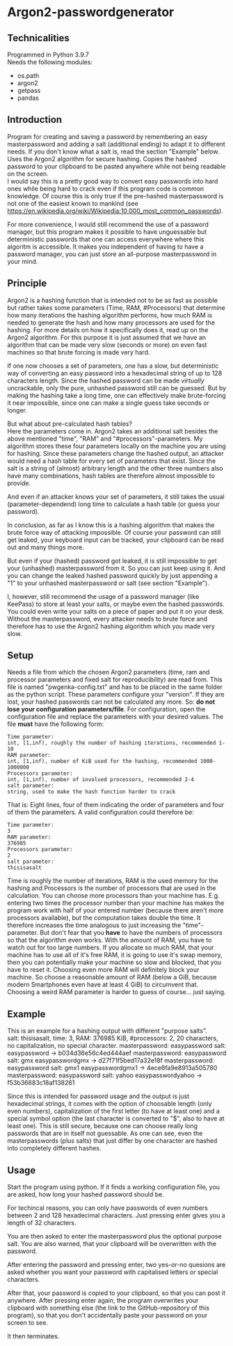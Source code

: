 # Argon2-passwordgenerator

## Technicalities
Programmed in Python 3.9.7\
Needs the following modules:
- os.path
- argon2
- getpass
- pandas

## Introduction
Program for creating and saving a password by remembering an easy masterpassword and adding a salt (additional ending) to adapt it to different needs. If you don't know what a salt is, read the section "Example" below. Uses the Argon2 algorithm for secure hashing. Copies the hashed password to your clipboard to be pasted anywhere while not being readable on the screen.\
I would say this is a pretty good way to convert easy passwords into hard ones while being hard to crack even if this program code is common knowledge. Of course this is only true if the pre-hashed masterpassword is not one of the easiest known to mankind (see https://en.wikipedia.org/wiki/Wikipedia:10,000_most_common_passwords).

For more convenience, I would still recommend the use of a password manager, but this program makes it possible to have unguessable but deterministic passwords that one can access everywhere where this algoritm is accessible. It makes you independent of having to have a password manager, you can just store an all-purpose masterpassword in your mind.

## Principle
Argon2 is a hashing function that is intended not to be as fast as possible but rather takes some parameters (Time, RAM, #Processors) that determine how many iterations the hashing algorithm performs, how much RAM is needed to generate the hash and how many processors are used for the hashing. For more details on how it specifically does it, read up on the Argon2 algorithm. For this purpose it is just assumed that we have an algorithm that can be made very slow (seconds or more) on even fast machines so that brute forcing is made very hard.

If one now chooses a set of parameters, one has a slow, but deterministic way of converting an easy password into a hexadecimal string of up to 128 characters length. Since the hashed password can be made *virtually* uncrackable, only the pure, unhashed password still can be guessed. But by making the hashing take a long time, one can effectively make brute-forcing it near impossible, since one can make a single guess take seconds or longer.

But what about pre-calculated hash tables?\
Here the parameters come in. Argon2 takes an additional salt besides the above mentioned "time", "RAM" and "#processors"-parameters. My algorithm stores these four parameters locally on the machine you are using for hashing. Since these parameters change the hashed output, an attacker would need a hash table for every set of parameters that exist. Since the salt is a string of (almost) arbitrary length and the other three numbers also have many combinations, hash tables are therefore almost impossible to provide.

And even if an attacker knows your set of parameters, it still takes the usual (parameter-dependend) long time to calculate a hash table (or guess your password).

In conclusion, as far as I know this is a hashing algorithm that makes the brute force way of attacking impossible. Of course your password can still get leaked, your keyboard input can be tracked, your clipboard can be read out and many things more.

But even if your (hashed) password got leaked, it is still impossible to get your (unhashed) masterpassword from it. So you can just keep using it. And you can change the leaked hashed password quickly by just appending a "1" to your unhashed masterpassword or salt (see section "Example"). 

I, however, still recommend the usage of a password manager (like KeePass) to store at least your salts, or maybe even the hashed passwords. You could even write your salts on a piece of paper and put it on your desk. Without the masterpassword, every attacker needs to brute force and therefore has to use the Argon2 hashing algorithm which you made very slow.

## Setup
Needs a file from which the chosen Argon2 parameters (time, ram and processor parameters and fixed salt for reproducibility) are read from. This file is named "pwgenka-config.txt" and has to be placed in the same folder as the python script. These parameters configure your "version". If they are lost, your hashed passwords can not be calculated any more. So: **do not lose your configuration parameters/file**. For configuration, open the configuration file and replace the parameters with your desired values. The file **must** have the following form:

    Time parameter:
    int, [1,inf), roughly the number of hashing iterations, recommended 1-10
    RAM parameter:
    int, [1,inf), number of KiB used for the hashing, recommended 1000-1000000
    Processors parameter:
    int, [1,inf), number of involved processors, recommended 2-4
    salt parameter:
    string, used to make the hash function harder to crack

That is: Eight lines, four of them indicating the order of parameters and four of them the parameters. A valid configuration could therefore be:

    Time parameter:
    3
    RAM parameter:
    376985
    Processors parameter:
    2
    salt parameter:
    thisisasalt

Time is roughly the number of iterations, RAM is the used memory for the hashing and Processors is the number of processors that are used in the calculation. You can choose more processors than your machine has. E.g. entering two times the processor number than your machine has makes the program work with half of your entered number (because there aren't more processors available), but the computation takes double the time. It therefore increases the time analogous to just increasing the "time"-parameter. But don't fear that you **have** to have the numbers of processors so that the algorithm even works.
With the amount of RAM, you have to watch out for too large numbers. If you allocate so much RAM, that your machine has to use all of it's free RAM, it is going to use it's swap memory, then you can potentially make your machine so slow and blocked, that you have to reset it. Choosing even more RAM will definitely block your machine. So choose a reasonable amount of RAM (below a GiB, because modern Smartphones even have at least 4 GiB) to circumvent that. Choosing a weird RAM parameter is harder to guess of course... just saying. 

## Example
This is an example for a hashing output with different "purpose salts".\
salt: thisisasalt, time: 3, RAM: 376985 KiB, #processors: 2, 20 characters, no capitalization, no special character.
    masterpassword: easypassword    salt:
	easypassword		->	b034d36e56c4ed444aef
    masterpassword: easypassword    salt: gmx
	easypasswordgmx		->	d27f71f5bed17a32e18f
    masterpassword: easypassword    salt: gmx1
	easypasswordgmx1	->	4ece6fa9e8913a505780
    masterpassword: easypassword    salt: yahoo
	easypasswordyahoo	->	f53b36683c18af138261

Since this is intended for password usage and the output is just hexadecimal strings, it comes with the option of choosable length (only even numbers), capitalization of the first letter (to have at least one) and a special symbol option (the last character is converted to "$", also to have at least one). This is still secure, because one can choose really long passwords that are in itself not guessable. As one can see, even the masterpasswords (plus salts) that just differ by one character are hashed into completely different hashes.

## Usage
Start the program using python. If it finds a working configuration file, you are asked, how long your hashed password should be.

For techincal reasons, you can only have passwords of even numbers between 2 and 128 hexadecimal characters. Just pressing enter gives you a length of 32 characters.

You are then asked to enter the masterpassword plus the optional purpose salt. You are also warned, that your clipboard will be overwritten with the password.

After entering the password and pressing enter, two yes-or-no quesions are asked whether you want your password with capitalised letters or special characters.

After that, your password is copied to your clipboard, so that you can post it anywhere. After pressing enter again, the program overwrites your clipboard with something else (the link to the GitHub-repository of this program), so that you don't accidentally paste your password on your screen to see.

It then terminates.

